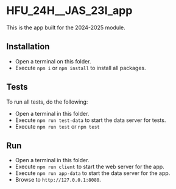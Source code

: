 # HFU_24H__JAS_23I_app

This is the app built for the 2024-2025 module.

## Installation

- Open a terminal on this folder.
- Execute `npm i` or `npm install` to install all packages.

## Tests

To run all tests, do the following:

- Open a terminal in this folder.
- Execute `npm run test-data` to start the data server for tests.
- Execute `npm run test` or `npm test`

## Run

- Open a terminal in this folder.
- Execute `npm run client` to start the web server for the app.
- Execute `npm run app-data` to start the data server for the app.
- Browse to `http://127.0.0.1:8080`.